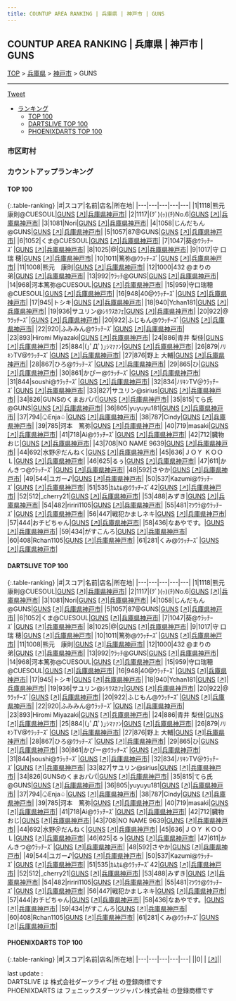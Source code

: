 ```yaml
---
title: COUNTUP AREA RANKING | 兵庫県 | 神戸市 | GUNS
---
```

## COUNTUP AREA RANKING | 兵庫県 | 神戸市 | GUNS

[TOP](/darts/rank/) > [兵庫県](/darts/rank/兵庫県/) > [神戸市](/darts/rank/兵庫県/神戸市/) > GUNS

___

<a href="https://twitter.com/share?ref_src=twsrc%5Etfw" data-text="COUNTUP AREA RANKING | 兵庫県神戸市GUNS" class="twitter-share-button" data-hashtags="DARTSLIVE,PHOENIXDARTS,darts,ダーツ" data-show-count="false">Tweet</a>

* [ランキング](#カウントアップランキング)
    * [TOP 100](#top-100)
    * [DARTSLIVE TOP 100](#dartslive-top-100)
    * [PHOENIXDARTS TOP 100](#phoenixdarts-top-100)

### 市区町村

<ul>

</ul>

### カウントアップランキング

#### TOP 100



{:.table-ranking}
|#|スコア|名前|店名|所在地|
|---|---|---|---|---|
|1|1118|<span class="rank-name-dl">熊元康則@CUESOUL</span>|<a href="/darts/rank/shops/ee6dcfa66a3d9552b21333aee1bd51e4.html">GUNS</a> <a href="https://search.dartslive.com/jp/shop/ee6dcfa66a3d9552b21333aee1bd51e4">[↗]</a>|<a href="/darts/rank/兵庫県/神戸市">兵庫県神戸市</a>|
|2|1117|<span class="rank-name-dl">(ｸﾞ)(ｯ)(ﾁ)No.6</span>|<a href="/darts/rank/shops/ee6dcfa66a3d9552b21333aee1bd51e4.html">GUNS</a> <a href="https://search.dartslive.com/jp/shop/ee6dcfa66a3d9552b21333aee1bd51e4">[↗]</a>|<a href="/darts/rank/兵庫県/神戸市">兵庫県神戸市</a>|
|3|1081|<span class="rank-name-dl">Nori</span>|<a href="/darts/rank/shops/ee6dcfa66a3d9552b21333aee1bd51e4.html">GUNS</a> <a href="https://search.dartslive.com/jp/shop/ee6dcfa66a3d9552b21333aee1bd51e4">[↗]</a>|<a href="/darts/rank/兵庫県/神戸市">兵庫県神戸市</a>|
|4|1058|<span class="rank-name-dl">じんだもん@GUNS</span>|<a href="/darts/rank/shops/ee6dcfa66a3d9552b21333aee1bd51e4.html">GUNS</a> <a href="https://search.dartslive.com/jp/shop/ee6dcfa66a3d9552b21333aee1bd51e4">[↗]</a>|<a href="/darts/rank/兵庫県/神戸市">兵庫県神戸市</a>|
|5|1057|<span class="rank-name-dl">87@GUNS</span>|<a href="/darts/rank/shops/ee6dcfa66a3d9552b21333aee1bd51e4.html">GUNS</a> <a href="https://search.dartslive.com/jp/shop/ee6dcfa66a3d9552b21333aee1bd51e4">[↗]</a>|<a href="/darts/rank/兵庫県/神戸市">兵庫県神戸市</a>|
|6|1052|<span class="rank-name-dl">くま@CUESOUL</span>|<a href="/darts/rank/shops/ee6dcfa66a3d9552b21333aee1bd51e4.html">GUNS</a> <a href="https://search.dartslive.com/jp/shop/ee6dcfa66a3d9552b21333aee1bd51e4">[↗]</a>|<a href="/darts/rank/兵庫県/神戸市">兵庫県神戸市</a>|
|7|1047|<span class="rank-name-dl">葵@ｳﾗｯﾁｰｽﾞ</span>|<a href="/darts/rank/shops/ee6dcfa66a3d9552b21333aee1bd51e4.html">GUNS</a> <a href="https://search.dartslive.com/jp/shop/ee6dcfa66a3d9552b21333aee1bd51e4">[↗]</a>|<a href="/darts/rank/兵庫県/神戸市">兵庫県神戸市</a>|
|8|1025|<span class="rank-name-dl">@</span>|<a href="/darts/rank/shops/ee6dcfa66a3d9552b21333aee1bd51e4.html">GUNS</a> <a href="https://search.dartslive.com/jp/shop/ee6dcfa66a3d9552b21333aee1bd51e4">[↗]</a>|<a href="/darts/rank/兵庫県/神戸市">兵庫県神戸市</a>|
|9|1017|<span class="rank-name-dl">守 口　瑞 穂</span>|<a href="/darts/rank/shops/ee6dcfa66a3d9552b21333aee1bd51e4.html">GUNS</a> <a href="https://search.dartslive.com/jp/shop/ee6dcfa66a3d9552b21333aee1bd51e4">[↗]</a>|<a href="/darts/rank/兵庫県/神戸市">兵庫県神戸市</a>|
|10|1011|<span class="rank-name-dl">篤弥@ｳﾗｯﾁｰｽﾞ</span>|<a href="/darts/rank/shops/ee6dcfa66a3d9552b21333aee1bd51e4.html">GUNS</a> <a href="https://search.dartslive.com/jp/shop/ee6dcfa66a3d9552b21333aee1bd51e4">[↗]</a>|<a href="/darts/rank/兵庫県/神戸市">兵庫県神戸市</a>|
|11|1008|<span class="rank-name-dl">熊元　康則</span>|<a href="/darts/rank/shops/ee6dcfa66a3d9552b21333aee1bd51e4.html">GUNS</a> <a href="https://search.dartslive.com/jp/shop/ee6dcfa66a3d9552b21333aee1bd51e4">[↗]</a>|<a href="/darts/rank/兵庫県/神戸市">兵庫県神戸市</a>|
|12|1000|<span class="rank-name-dl">432 @まりの弟</span>|<a href="/darts/rank/shops/ee6dcfa66a3d9552b21333aee1bd51e4.html">GUNS</a> <a href="https://search.dartslive.com/jp/shop/ee6dcfa66a3d9552b21333aee1bd51e4">[↗]</a>|<a href="/darts/rank/兵庫県/神戸市">兵庫県神戸市</a>|
|13|992|<span class="rank-name-dl">ｳﾗｯﾁ@GUNS</span>|<a href="/darts/rank/shops/ee6dcfa66a3d9552b21333aee1bd51e4.html">GUNS</a> <a href="https://search.dartslive.com/jp/shop/ee6dcfa66a3d9552b21333aee1bd51e4">[↗]</a>|<a href="/darts/rank/兵庫県/神戸市">兵庫県神戸市</a>|
|14|968|<span class="rank-name-dl">河本篤弥@CUESOUL</span>|<a href="/darts/rank/shops/ee6dcfa66a3d9552b21333aee1bd51e4.html">GUNS</a> <a href="https://search.dartslive.com/jp/shop/ee6dcfa66a3d9552b21333aee1bd51e4">[↗]</a>|<a href="/darts/rank/兵庫県/神戸市">兵庫県神戸市</a>|
|15|959|<span class="rank-name-dl">守口瑞穂@CUESOUL</span>|<a href="/darts/rank/shops/ee6dcfa66a3d9552b21333aee1bd51e4.html">GUNS</a> <a href="https://search.dartslive.com/jp/shop/ee6dcfa66a3d9552b21333aee1bd51e4">[↗]</a>|<a href="/darts/rank/兵庫県/神戸市">兵庫県神戸市</a>|
|16|948|<span class="rank-name-dl">40@ｳﾗｯﾁｰｽﾞ</span>|<a href="/darts/rank/shops/ee6dcfa66a3d9552b21333aee1bd51e4.html">GUNS</a> <a href="https://search.dartslive.com/jp/shop/ee6dcfa66a3d9552b21333aee1bd51e4">[↗]</a>|<a href="/darts/rank/兵庫県/神戸市">兵庫県神戸市</a>|
|17|945|<span class="rank-name-dl">トシキ</span>|<a href="/darts/rank/shops/ee6dcfa66a3d9552b21333aee1bd51e4.html">GUNS</a> <a href="https://search.dartslive.com/jp/shop/ee6dcfa66a3d9552b21333aee1bd51e4">[↗]</a>|<a href="/darts/rank/兵庫県/神戸市">兵庫県神戸市</a>|
|18|940|<span class="rank-name-dl">Ychan181</span>|<a href="/darts/rank/shops/ee6dcfa66a3d9552b21333aee1bd51e4.html">GUNS</a> <a href="https://search.dartslive.com/jp/shop/ee6dcfa66a3d9552b21333aee1bd51e4">[↗]</a>|<a href="/darts/rank/兵庫県/神戸市">兵庫県神戸市</a>|
|19|936|<span class="rank-name-dl">サユリン@ｼﾘｳｽｶﾌｪ</span>|<a href="/darts/rank/shops/ee6dcfa66a3d9552b21333aee1bd51e4.html">GUNS</a> <a href="https://search.dartslive.com/jp/shop/ee6dcfa66a3d9552b21333aee1bd51e4">[↗]</a>|<a href="/darts/rank/兵庫県/神戸市">兵庫県神戸市</a>|
|20|922|<span class="rank-name-dl">@ｳﾗｯﾁｰｽﾞ</span>|<a href="/darts/rank/shops/ee6dcfa66a3d9552b21333aee1bd51e4.html">GUNS</a> <a href="https://search.dartslive.com/jp/shop/ee6dcfa66a3d9552b21333aee1bd51e4">[↗]</a>|<a href="/darts/rank/兵庫県/神戸市">兵庫県神戸市</a>|
|20|922|<span class="rank-name-dl">ふじもん@ｳﾗｯﾁｰｽﾞ</span>|<a href="/darts/rank/shops/ee6dcfa66a3d9552b21333aee1bd51e4.html">GUNS</a> <a href="https://search.dartslive.com/jp/shop/ee6dcfa66a3d9552b21333aee1bd51e4">[↗]</a>|<a href="/darts/rank/兵庫県/神戸市">兵庫県神戸市</a>|
|22|920|<span class="rank-name-dl">ふみみん@ｳﾗｯﾁｰｽﾞ</span>|<a href="/darts/rank/shops/ee6dcfa66a3d9552b21333aee1bd51e4.html">GUNS</a> <a href="https://search.dartslive.com/jp/shop/ee6dcfa66a3d9552b21333aee1bd51e4">[↗]</a>|<a href="/darts/rank/兵庫県/神戸市">兵庫県神戸市</a>|
|23|893|<span class="rank-name-dl">Hiromi Miyazaki</span>|<a href="/darts/rank/shops/ee6dcfa66a3d9552b21333aee1bd51e4.html">GUNS</a> <a href="https://search.dartslive.com/jp/shop/ee6dcfa66a3d9552b21333aee1bd51e4">[↗]</a>|<a href="/darts/rank/兵庫県/神戸市">兵庫県神戸市</a>|
|24|886|<span class="rank-name-dl">青井 梨佳</span>|<a href="/darts/rank/shops/ee6dcfa66a3d9552b21333aee1bd51e4.html">GUNS</a> <a href="https://search.dartslive.com/jp/shop/ee6dcfa66a3d9552b21333aee1bd51e4">[↗]</a>|<a href="/darts/rank/兵庫県/神戸市">兵庫県神戸市</a>|
|25|884|<span class="rank-name-dl">(｣ﾟДﾟ)｣ｼﾏｧｧﾝ</span>|<a href="/darts/rank/shops/ee6dcfa66a3d9552b21333aee1bd51e4.html">GUNS</a> <a href="https://search.dartslive.com/jp/shop/ee6dcfa66a3d9552b21333aee1bd51e4">[↗]</a>|<a href="/darts/rank/兵庫県/神戸市">兵庫県神戸市</a>|
|26|879|<span class="rank-name-dl">ﾉﾘｷﾝTV@ｳﾗｯﾁｰｽﾞ</span>|<a href="/darts/rank/shops/ee6dcfa66a3d9552b21333aee1bd51e4.html">GUNS</a> <a href="https://search.dartslive.com/jp/shop/ee6dcfa66a3d9552b21333aee1bd51e4">[↗]</a>|<a href="/darts/rank/兵庫県/神戸市">兵庫県神戸市</a>|
|27|876|<span class="rank-name-dl">野上 大輔</span>|<a href="/darts/rank/shops/ee6dcfa66a3d9552b21333aee1bd51e4.html">GUNS</a> <a href="https://search.dartslive.com/jp/shop/ee6dcfa66a3d9552b21333aee1bd51e4">[↗]</a>|<a href="/darts/rank/兵庫県/神戸市">兵庫県神戸市</a>|
|28|867|<span class="rank-name-dl">ひろ@ｳﾗｯﾁｰｽﾞ</span>|<a href="/darts/rank/shops/ee6dcfa66a3d9552b21333aee1bd51e4.html">GUNS</a> <a href="https://search.dartslive.com/jp/shop/ee6dcfa66a3d9552b21333aee1bd51e4">[↗]</a>|<a href="/darts/rank/兵庫県/神戸市">兵庫県神戸市</a>|
|29|865|<span class="rank-name-dl">ひ</span>|<a href="/darts/rank/shops/ee6dcfa66a3d9552b21333aee1bd51e4.html">GUNS</a> <a href="https://search.dartslive.com/jp/shop/ee6dcfa66a3d9552b21333aee1bd51e4">[↗]</a>|<a href="/darts/rank/兵庫県/神戸市">兵庫県神戸市</a>|
|30|861|<span class="rank-name-dl">かぴー@ｳﾗｯﾁｰｽﾞ</span>|<a href="/darts/rank/shops/ee6dcfa66a3d9552b21333aee1bd51e4.html">GUNS</a> <a href="https://search.dartslive.com/jp/shop/ee6dcfa66a3d9552b21333aee1bd51e4">[↗]</a>|<a href="/darts/rank/兵庫県/神戸市">兵庫県神戸市</a>|
|31|844|<span class="rank-name-dl">soushi@ｳﾗｯﾁｰｽﾞ</span>|<a href="/darts/rank/shops/ee6dcfa66a3d9552b21333aee1bd51e4.html">GUNS</a> <a href="https://search.dartslive.com/jp/shop/ee6dcfa66a3d9552b21333aee1bd51e4">[↗]</a>|<a href="/darts/rank/兵庫県/神戸市">兵庫県神戸市</a>|
|32|834|<span class="rank-name-dl">ﾉﾘｷﾝTV＠ｳﾗｯﾁｰｽﾞ</span>|<a href="/darts/rank/shops/ee6dcfa66a3d9552b21333aee1bd51e4.html">GUNS</a> <a href="https://search.dartslive.com/jp/shop/ee6dcfa66a3d9552b21333aee1bd51e4">[↗]</a>|<a href="/darts/rank/兵庫県/神戸市">兵庫県神戸市</a>|
|33|827|<span class="rank-name-dl">サユリン@sirius</span>|<a href="/darts/rank/shops/ee6dcfa66a3d9552b21333aee1bd51e4.html">GUNS</a> <a href="https://search.dartslive.com/jp/shop/ee6dcfa66a3d9552b21333aee1bd51e4">[↗]</a>|<a href="/darts/rank/兵庫県/神戸市">兵庫県神戸市</a>|
|34|826|<span class="rank-name-dl">GUNSのくまおパパ</span>|<a href="/darts/rank/shops/ee6dcfa66a3d9552b21333aee1bd51e4.html">GUNS</a> <a href="https://search.dartslive.com/jp/shop/ee6dcfa66a3d9552b21333aee1bd51e4">[↗]</a>|<a href="/darts/rank/兵庫県/神戸市">兵庫県神戸市</a>|
|35|815|<span class="rank-name-dl">てら氏@GUNS</span>|<a href="/darts/rank/shops/ee6dcfa66a3d9552b21333aee1bd51e4.html">GUNS</a> <a href="https://search.dartslive.com/jp/shop/ee6dcfa66a3d9552b21333aee1bd51e4">[↗]</a>|<a href="/darts/rank/兵庫県/神戸市">兵庫県神戸市</a>|
|36|805|<span class="rank-name-dl">yuyuyu181</span>|<a href="/darts/rank/shops/ee6dcfa66a3d9552b21333aee1bd51e4.html">GUNS</a> <a href="https://search.dartslive.com/jp/shop/ee6dcfa66a3d9552b21333aee1bd51e4">[↗]</a>|<a href="/darts/rank/兵庫県/神戸市">兵庫県神戸市</a>|
|37|794|<span class="rank-name-dl">♤Enja♤</span>|<a href="/darts/rank/shops/ee6dcfa66a3d9552b21333aee1bd51e4.html">GUNS</a> <a href="https://search.dartslive.com/jp/shop/ee6dcfa66a3d9552b21333aee1bd51e4">[↗]</a>|<a href="/darts/rank/兵庫県/神戸市">兵庫県神戸市</a>|
|38|787|<span class="rank-name-dl">Cindy</span>|<a href="/darts/rank/shops/ee6dcfa66a3d9552b21333aee1bd51e4.html">GUNS</a> <a href="https://search.dartslive.com/jp/shop/ee6dcfa66a3d9552b21333aee1bd51e4">[↗]</a>|<a href="/darts/rank/兵庫県/神戸市">兵庫県神戸市</a>|
|39|785|<span class="rank-name-dl">河本　篤弥</span>|<a href="/darts/rank/shops/ee6dcfa66a3d9552b21333aee1bd51e4.html">GUNS</a> <a href="https://search.dartslive.com/jp/shop/ee6dcfa66a3d9552b21333aee1bd51e4">[↗]</a>|<a href="/darts/rank/兵庫県/神戸市">兵庫県神戸市</a>|
|40|719|<span class="rank-name-dl">masaki</span>|<a href="/darts/rank/shops/ee6dcfa66a3d9552b21333aee1bd51e4.html">GUNS</a> <a href="https://search.dartslive.com/jp/shop/ee6dcfa66a3d9552b21333aee1bd51e4">[↗]</a>|<a href="/darts/rank/兵庫県/神戸市">兵庫県神戸市</a>|
|41|718|<span class="rank-name-dl">Ai@ｳﾗｯﾁｰｽﾞ</span>|<a href="/darts/rank/shops/ee6dcfa66a3d9552b21333aee1bd51e4.html">GUNS</a> <a href="https://search.dartslive.com/jp/shop/ee6dcfa66a3d9552b21333aee1bd51e4">[↗]</a>|<a href="/darts/rank/兵庫県/神戸市">兵庫県神戸市</a>|
|42|712|<span class="rank-name-dl">臓物おじ</span>|<a href="/darts/rank/shops/ee6dcfa66a3d9552b21333aee1bd51e4.html">GUNS</a> <a href="https://search.dartslive.com/jp/shop/ee6dcfa66a3d9552b21333aee1bd51e4">[↗]</a>|<a href="/darts/rank/兵庫県/神戸市">兵庫県神戸市</a>|
|43|708|<span class="rank-name-dl">NO NAME 9639</span>|<a href="/darts/rank/shops/ee6dcfa66a3d9552b21333aee1bd51e4.html">GUNS</a> <a href="https://search.dartslive.com/jp/shop/ee6dcfa66a3d9552b21333aee1bd51e4">[↗]</a>|<a href="/darts/rank/兵庫県/神戸市">兵庫県神戸市</a>|
|44|692|<span class="rank-name-dl">水野＠だんねく</span>|<a href="/darts/rank/shops/ee6dcfa66a3d9552b21333aee1bd51e4.html">GUNS</a> <a href="https://search.dartslive.com/jp/shop/ee6dcfa66a3d9552b21333aee1bd51e4">[↗]</a>|<a href="/darts/rank/兵庫県/神戸市">兵庫県神戸市</a>|
|45|636|<span class="rank-name-dl">ＪＯＹ ＫＯＯＬ</span>|<a href="/darts/rank/shops/ee6dcfa66a3d9552b21333aee1bd51e4.html">GUNS</a> <a href="https://search.dartslive.com/jp/shop/ee6dcfa66a3d9552b21333aee1bd51e4">[↗]</a>|<a href="/darts/rank/兵庫県/神戸市">兵庫県神戸市</a>|
|46|625|<span class="rank-name-dl">るぅ</span>|<a href="/darts/rank/shops/ee6dcfa66a3d9552b21333aee1bd51e4.html">GUNS</a> <a href="https://search.dartslive.com/jp/shop/ee6dcfa66a3d9552b21333aee1bd51e4">[↗]</a>|<a href="/darts/rank/兵庫県/神戸市">兵庫県神戸市</a>|
|47|611|<span class="rank-name-dl">かんきつ@ｳﾗｯﾁｰｽﾞ</span>|<a href="/darts/rank/shops/ee6dcfa66a3d9552b21333aee1bd51e4.html">GUNS</a> <a href="https://search.dartslive.com/jp/shop/ee6dcfa66a3d9552b21333aee1bd51e4">[↗]</a>|<a href="/darts/rank/兵庫県/神戸市">兵庫県神戸市</a>|
|48|592|<span class="rank-name-dl">さやか</span>|<a href="/darts/rank/shops/ee6dcfa66a3d9552b21333aee1bd51e4.html">GUNS</a> <a href="https://search.dartslive.com/jp/shop/ee6dcfa66a3d9552b21333aee1bd51e4">[↗]</a>|<a href="/darts/rank/兵庫県/神戸市">兵庫県神戸市</a>|
|49|544|<span class="rank-name-dl">ユガー♪</span>|<a href="/darts/rank/shops/ee6dcfa66a3d9552b21333aee1bd51e4.html">GUNS</a> <a href="https://search.dartslive.com/jp/shop/ee6dcfa66a3d9552b21333aee1bd51e4">[↗]</a>|<a href="/darts/rank/兵庫県/神戸市">兵庫県神戸市</a>|
|50|537|<span class="rank-name-dl">Kazumi@ｳﾗｯﾁｰｽﾞ</span>|<a href="/darts/rank/shops/ee6dcfa66a3d9552b21333aee1bd51e4.html">GUNS</a> <a href="https://search.dartslive.com/jp/shop/ee6dcfa66a3d9552b21333aee1bd51e4">[↗]</a>|<a href="/darts/rank/兵庫県/神戸市">兵庫県神戸市</a>|
|51|535|<span class="rank-name-dl">ｶﾑｶﾑ@ｳﾗｯﾁｰｽﾞ42</span>|<a href="/darts/rank/shops/ee6dcfa66a3d9552b21333aee1bd51e4.html">GUNS</a> <a href="https://search.dartslive.com/jp/shop/ee6dcfa66a3d9552b21333aee1bd51e4">[↗]</a>|<a href="/darts/rank/兵庫県/神戸市">兵庫県神戸市</a>|
|52|512|<span class="rank-name-dl">_cherry21</span>|<a href="/darts/rank/shops/ee6dcfa66a3d9552b21333aee1bd51e4.html">GUNS</a> <a href="https://search.dartslive.com/jp/shop/ee6dcfa66a3d9552b21333aee1bd51e4">[↗]</a>|<a href="/darts/rank/兵庫県/神戸市">兵庫県神戸市</a>|
|53|488|<span class="rank-name-dl">みずき</span>|<a href="/darts/rank/shops/ee6dcfa66a3d9552b21333aee1bd51e4.html">GUNS</a> <a href="https://search.dartslive.com/jp/shop/ee6dcfa66a3d9552b21333aee1bd51e4">[↗]</a>|<a href="/darts/rank/兵庫県/神戸市">兵庫県神戸市</a>|
|54|482|<span class="rank-name-dl">ririri1105</span>|<a href="/darts/rank/shops/ee6dcfa66a3d9552b21333aee1bd51e4.html">GUNS</a> <a href="https://search.dartslive.com/jp/shop/ee6dcfa66a3d9552b21333aee1bd51e4">[↗]</a>|<a href="/darts/rank/兵庫県/神戸市">兵庫県神戸市</a>|
|55|481|<span class="rank-name-dl">ﾏﾂｳﾗ@ｳﾗｯﾁｰｽﾞ</span>|<a href="/darts/rank/shops/ee6dcfa66a3d9552b21333aee1bd51e4.html">GUNS</a> <a href="https://search.dartslive.com/jp/shop/ee6dcfa66a3d9552b21333aee1bd51e4">[↗]</a>|<a href="/darts/rank/兵庫県/神戸市">兵庫県神戸市</a>|
|56|447|<span class="rank-name-dl">戦犯かましネキ</span>|<a href="/darts/rank/shops/ee6dcfa66a3d9552b21333aee1bd51e4.html">GUNS</a> <a href="https://search.dartslive.com/jp/shop/ee6dcfa66a3d9552b21333aee1bd51e4">[↗]</a>|<a href="/darts/rank/兵庫県/神戸市">兵庫県神戸市</a>|
|57|444|<span class="rank-name-dl">おチビちゃん</span>|<a href="/darts/rank/shops/ee6dcfa66a3d9552b21333aee1bd51e4.html">GUNS</a> <a href="https://search.dartslive.com/jp/shop/ee6dcfa66a3d9552b21333aee1bd51e4">[↗]</a>|<a href="/darts/rank/兵庫県/神戸市">兵庫県神戸市</a>|
|58|436|<span class="rank-name-dl">なあやです。</span>|<a href="/darts/rank/shops/ee6dcfa66a3d9552b21333aee1bd51e4.html">GUNS</a> <a href="https://search.dartslive.com/jp/shop/ee6dcfa66a3d9552b21333aee1bd51e4">[↗]</a>|<a href="/darts/rank/兵庫県/神戸市">兵庫県神戸市</a>|
|59|434|<span class="rank-name-dl">がすこんろ</span>|<a href="/darts/rank/shops/ee6dcfa66a3d9552b21333aee1bd51e4.html">GUNS</a> <a href="https://search.dartslive.com/jp/shop/ee6dcfa66a3d9552b21333aee1bd51e4">[↗]</a>|<a href="/darts/rank/兵庫県/神戸市">兵庫県神戸市</a>|
|60|408|<span class="rank-name-dl">Rchan1105</span>|<a href="/darts/rank/shops/ee6dcfa66a3d9552b21333aee1bd51e4.html">GUNS</a> <a href="https://search.dartslive.com/jp/shop/ee6dcfa66a3d9552b21333aee1bd51e4">[↗]</a>|<a href="/darts/rank/兵庫県/神戸市">兵庫県神戸市</a>|
|61|281|<span class="rank-name-dl">くみ@ｳﾗｯﾁｰｽﾞ</span>|<a href="/darts/rank/shops/ee6dcfa66a3d9552b21333aee1bd51e4.html">GUNS</a> <a href="https://search.dartslive.com/jp/shop/ee6dcfa66a3d9552b21333aee1bd51e4">[↗]</a>|<a href="/darts/rank/兵庫県/神戸市">兵庫県神戸市</a>|


#### DARTSLIVE TOP 100



{:.table-ranking}
|#|スコア|名前|店名|所在地|
|---|---|---|---|---|
|1|1118|<span class="rank-name-dl">熊元康則@CUESOUL</span>|<a href="/darts/rank/shops/ee6dcfa66a3d9552b21333aee1bd51e4.html">GUNS</a> <a href="https://search.dartslive.com/jp/shop/ee6dcfa66a3d9552b21333aee1bd51e4">[↗]</a>|<a href="/darts/rank/兵庫県/神戸市">兵庫県神戸市</a>|
|2|1117|<span class="rank-name-dl">(ｸﾞ)(ｯ)(ﾁ)No.6</span>|<a href="/darts/rank/shops/ee6dcfa66a3d9552b21333aee1bd51e4.html">GUNS</a> <a href="https://search.dartslive.com/jp/shop/ee6dcfa66a3d9552b21333aee1bd51e4">[↗]</a>|<a href="/darts/rank/兵庫県/神戸市">兵庫県神戸市</a>|
|3|1081|<span class="rank-name-dl">Nori</span>|<a href="/darts/rank/shops/ee6dcfa66a3d9552b21333aee1bd51e4.html">GUNS</a> <a href="https://search.dartslive.com/jp/shop/ee6dcfa66a3d9552b21333aee1bd51e4">[↗]</a>|<a href="/darts/rank/兵庫県/神戸市">兵庫県神戸市</a>|
|4|1058|<span class="rank-name-dl">じんだもん@GUNS</span>|<a href="/darts/rank/shops/ee6dcfa66a3d9552b21333aee1bd51e4.html">GUNS</a> <a href="https://search.dartslive.com/jp/shop/ee6dcfa66a3d9552b21333aee1bd51e4">[↗]</a>|<a href="/darts/rank/兵庫県/神戸市">兵庫県神戸市</a>|
|5|1057|<span class="rank-name-dl">87@GUNS</span>|<a href="/darts/rank/shops/ee6dcfa66a3d9552b21333aee1bd51e4.html">GUNS</a> <a href="https://search.dartslive.com/jp/shop/ee6dcfa66a3d9552b21333aee1bd51e4">[↗]</a>|<a href="/darts/rank/兵庫県/神戸市">兵庫県神戸市</a>|
|6|1052|<span class="rank-name-dl">くま@CUESOUL</span>|<a href="/darts/rank/shops/ee6dcfa66a3d9552b21333aee1bd51e4.html">GUNS</a> <a href="https://search.dartslive.com/jp/shop/ee6dcfa66a3d9552b21333aee1bd51e4">[↗]</a>|<a href="/darts/rank/兵庫県/神戸市">兵庫県神戸市</a>|
|7|1047|<span class="rank-name-dl">葵@ｳﾗｯﾁｰｽﾞ</span>|<a href="/darts/rank/shops/ee6dcfa66a3d9552b21333aee1bd51e4.html">GUNS</a> <a href="https://search.dartslive.com/jp/shop/ee6dcfa66a3d9552b21333aee1bd51e4">[↗]</a>|<a href="/darts/rank/兵庫県/神戸市">兵庫県神戸市</a>|
|8|1025|<span class="rank-name-dl">@</span>|<a href="/darts/rank/shops/ee6dcfa66a3d9552b21333aee1bd51e4.html">GUNS</a> <a href="https://search.dartslive.com/jp/shop/ee6dcfa66a3d9552b21333aee1bd51e4">[↗]</a>|<a href="/darts/rank/兵庫県/神戸市">兵庫県神戸市</a>|
|9|1017|<span class="rank-name-dl">守 口　瑞 穂</span>|<a href="/darts/rank/shops/ee6dcfa66a3d9552b21333aee1bd51e4.html">GUNS</a> <a href="https://search.dartslive.com/jp/shop/ee6dcfa66a3d9552b21333aee1bd51e4">[↗]</a>|<a href="/darts/rank/兵庫県/神戸市">兵庫県神戸市</a>|
|10|1011|<span class="rank-name-dl">篤弥@ｳﾗｯﾁｰｽﾞ</span>|<a href="/darts/rank/shops/ee6dcfa66a3d9552b21333aee1bd51e4.html">GUNS</a> <a href="https://search.dartslive.com/jp/shop/ee6dcfa66a3d9552b21333aee1bd51e4">[↗]</a>|<a href="/darts/rank/兵庫県/神戸市">兵庫県神戸市</a>|
|11|1008|<span class="rank-name-dl">熊元　康則</span>|<a href="/darts/rank/shops/ee6dcfa66a3d9552b21333aee1bd51e4.html">GUNS</a> <a href="https://search.dartslive.com/jp/shop/ee6dcfa66a3d9552b21333aee1bd51e4">[↗]</a>|<a href="/darts/rank/兵庫県/神戸市">兵庫県神戸市</a>|
|12|1000|<span class="rank-name-dl">432 @まりの弟</span>|<a href="/darts/rank/shops/ee6dcfa66a3d9552b21333aee1bd51e4.html">GUNS</a> <a href="https://search.dartslive.com/jp/shop/ee6dcfa66a3d9552b21333aee1bd51e4">[↗]</a>|<a href="/darts/rank/兵庫県/神戸市">兵庫県神戸市</a>|
|13|992|<span class="rank-name-dl">ｳﾗｯﾁ@GUNS</span>|<a href="/darts/rank/shops/ee6dcfa66a3d9552b21333aee1bd51e4.html">GUNS</a> <a href="https://search.dartslive.com/jp/shop/ee6dcfa66a3d9552b21333aee1bd51e4">[↗]</a>|<a href="/darts/rank/兵庫県/神戸市">兵庫県神戸市</a>|
|14|968|<span class="rank-name-dl">河本篤弥@CUESOUL</span>|<a href="/darts/rank/shops/ee6dcfa66a3d9552b21333aee1bd51e4.html">GUNS</a> <a href="https://search.dartslive.com/jp/shop/ee6dcfa66a3d9552b21333aee1bd51e4">[↗]</a>|<a href="/darts/rank/兵庫県/神戸市">兵庫県神戸市</a>|
|15|959|<span class="rank-name-dl">守口瑞穂@CUESOUL</span>|<a href="/darts/rank/shops/ee6dcfa66a3d9552b21333aee1bd51e4.html">GUNS</a> <a href="https://search.dartslive.com/jp/shop/ee6dcfa66a3d9552b21333aee1bd51e4">[↗]</a>|<a href="/darts/rank/兵庫県/神戸市">兵庫県神戸市</a>|
|16|948|<span class="rank-name-dl">40@ｳﾗｯﾁｰｽﾞ</span>|<a href="/darts/rank/shops/ee6dcfa66a3d9552b21333aee1bd51e4.html">GUNS</a> <a href="https://search.dartslive.com/jp/shop/ee6dcfa66a3d9552b21333aee1bd51e4">[↗]</a>|<a href="/darts/rank/兵庫県/神戸市">兵庫県神戸市</a>|
|17|945|<span class="rank-name-dl">トシキ</span>|<a href="/darts/rank/shops/ee6dcfa66a3d9552b21333aee1bd51e4.html">GUNS</a> <a href="https://search.dartslive.com/jp/shop/ee6dcfa66a3d9552b21333aee1bd51e4">[↗]</a>|<a href="/darts/rank/兵庫県/神戸市">兵庫県神戸市</a>|
|18|940|<span class="rank-name-dl">Ychan181</span>|<a href="/darts/rank/shops/ee6dcfa66a3d9552b21333aee1bd51e4.html">GUNS</a> <a href="https://search.dartslive.com/jp/shop/ee6dcfa66a3d9552b21333aee1bd51e4">[↗]</a>|<a href="/darts/rank/兵庫県/神戸市">兵庫県神戸市</a>|
|19|936|<span class="rank-name-dl">サユリン@ｼﾘｳｽｶﾌｪ</span>|<a href="/darts/rank/shops/ee6dcfa66a3d9552b21333aee1bd51e4.html">GUNS</a> <a href="https://search.dartslive.com/jp/shop/ee6dcfa66a3d9552b21333aee1bd51e4">[↗]</a>|<a href="/darts/rank/兵庫県/神戸市">兵庫県神戸市</a>|
|20|922|<span class="rank-name-dl">@ｳﾗｯﾁｰｽﾞ</span>|<a href="/darts/rank/shops/ee6dcfa66a3d9552b21333aee1bd51e4.html">GUNS</a> <a href="https://search.dartslive.com/jp/shop/ee6dcfa66a3d9552b21333aee1bd51e4">[↗]</a>|<a href="/darts/rank/兵庫県/神戸市">兵庫県神戸市</a>|
|20|922|<span class="rank-name-dl">ふじもん@ｳﾗｯﾁｰｽﾞ</span>|<a href="/darts/rank/shops/ee6dcfa66a3d9552b21333aee1bd51e4.html">GUNS</a> <a href="https://search.dartslive.com/jp/shop/ee6dcfa66a3d9552b21333aee1bd51e4">[↗]</a>|<a href="/darts/rank/兵庫県/神戸市">兵庫県神戸市</a>|
|22|920|<span class="rank-name-dl">ふみみん@ｳﾗｯﾁｰｽﾞ</span>|<a href="/darts/rank/shops/ee6dcfa66a3d9552b21333aee1bd51e4.html">GUNS</a> <a href="https://search.dartslive.com/jp/shop/ee6dcfa66a3d9552b21333aee1bd51e4">[↗]</a>|<a href="/darts/rank/兵庫県/神戸市">兵庫県神戸市</a>|
|23|893|<span class="rank-name-dl">Hiromi Miyazaki</span>|<a href="/darts/rank/shops/ee6dcfa66a3d9552b21333aee1bd51e4.html">GUNS</a> <a href="https://search.dartslive.com/jp/shop/ee6dcfa66a3d9552b21333aee1bd51e4">[↗]</a>|<a href="/darts/rank/兵庫県/神戸市">兵庫県神戸市</a>|
|24|886|<span class="rank-name-dl">青井 梨佳</span>|<a href="/darts/rank/shops/ee6dcfa66a3d9552b21333aee1bd51e4.html">GUNS</a> <a href="https://search.dartslive.com/jp/shop/ee6dcfa66a3d9552b21333aee1bd51e4">[↗]</a>|<a href="/darts/rank/兵庫県/神戸市">兵庫県神戸市</a>|
|25|884|<span class="rank-name-dl">(｣ﾟДﾟ)｣ｼﾏｧｧﾝ</span>|<a href="/darts/rank/shops/ee6dcfa66a3d9552b21333aee1bd51e4.html">GUNS</a> <a href="https://search.dartslive.com/jp/shop/ee6dcfa66a3d9552b21333aee1bd51e4">[↗]</a>|<a href="/darts/rank/兵庫県/神戸市">兵庫県神戸市</a>|
|26|879|<span class="rank-name-dl">ﾉﾘｷﾝTV@ｳﾗｯﾁｰｽﾞ</span>|<a href="/darts/rank/shops/ee6dcfa66a3d9552b21333aee1bd51e4.html">GUNS</a> <a href="https://search.dartslive.com/jp/shop/ee6dcfa66a3d9552b21333aee1bd51e4">[↗]</a>|<a href="/darts/rank/兵庫県/神戸市">兵庫県神戸市</a>|
|27|876|<span class="rank-name-dl">野上 大輔</span>|<a href="/darts/rank/shops/ee6dcfa66a3d9552b21333aee1bd51e4.html">GUNS</a> <a href="https://search.dartslive.com/jp/shop/ee6dcfa66a3d9552b21333aee1bd51e4">[↗]</a>|<a href="/darts/rank/兵庫県/神戸市">兵庫県神戸市</a>|
|28|867|<span class="rank-name-dl">ひろ@ｳﾗｯﾁｰｽﾞ</span>|<a href="/darts/rank/shops/ee6dcfa66a3d9552b21333aee1bd51e4.html">GUNS</a> <a href="https://search.dartslive.com/jp/shop/ee6dcfa66a3d9552b21333aee1bd51e4">[↗]</a>|<a href="/darts/rank/兵庫県/神戸市">兵庫県神戸市</a>|
|29|865|<span class="rank-name-dl">ひ</span>|<a href="/darts/rank/shops/ee6dcfa66a3d9552b21333aee1bd51e4.html">GUNS</a> <a href="https://search.dartslive.com/jp/shop/ee6dcfa66a3d9552b21333aee1bd51e4">[↗]</a>|<a href="/darts/rank/兵庫県/神戸市">兵庫県神戸市</a>|
|30|861|<span class="rank-name-dl">かぴー@ｳﾗｯﾁｰｽﾞ</span>|<a href="/darts/rank/shops/ee6dcfa66a3d9552b21333aee1bd51e4.html">GUNS</a> <a href="https://search.dartslive.com/jp/shop/ee6dcfa66a3d9552b21333aee1bd51e4">[↗]</a>|<a href="/darts/rank/兵庫県/神戸市">兵庫県神戸市</a>|
|31|844|<span class="rank-name-dl">soushi@ｳﾗｯﾁｰｽﾞ</span>|<a href="/darts/rank/shops/ee6dcfa66a3d9552b21333aee1bd51e4.html">GUNS</a> <a href="https://search.dartslive.com/jp/shop/ee6dcfa66a3d9552b21333aee1bd51e4">[↗]</a>|<a href="/darts/rank/兵庫県/神戸市">兵庫県神戸市</a>|
|32|834|<span class="rank-name-dl">ﾉﾘｷﾝTV＠ｳﾗｯﾁｰｽﾞ</span>|<a href="/darts/rank/shops/ee6dcfa66a3d9552b21333aee1bd51e4.html">GUNS</a> <a href="https://search.dartslive.com/jp/shop/ee6dcfa66a3d9552b21333aee1bd51e4">[↗]</a>|<a href="/darts/rank/兵庫県/神戸市">兵庫県神戸市</a>|
|33|827|<span class="rank-name-dl">サユリン@sirius</span>|<a href="/darts/rank/shops/ee6dcfa66a3d9552b21333aee1bd51e4.html">GUNS</a> <a href="https://search.dartslive.com/jp/shop/ee6dcfa66a3d9552b21333aee1bd51e4">[↗]</a>|<a href="/darts/rank/兵庫県/神戸市">兵庫県神戸市</a>|
|34|826|<span class="rank-name-dl">GUNSのくまおパパ</span>|<a href="/darts/rank/shops/ee6dcfa66a3d9552b21333aee1bd51e4.html">GUNS</a> <a href="https://search.dartslive.com/jp/shop/ee6dcfa66a3d9552b21333aee1bd51e4">[↗]</a>|<a href="/darts/rank/兵庫県/神戸市">兵庫県神戸市</a>|
|35|815|<span class="rank-name-dl">てら氏@GUNS</span>|<a href="/darts/rank/shops/ee6dcfa66a3d9552b21333aee1bd51e4.html">GUNS</a> <a href="https://search.dartslive.com/jp/shop/ee6dcfa66a3d9552b21333aee1bd51e4">[↗]</a>|<a href="/darts/rank/兵庫県/神戸市">兵庫県神戸市</a>|
|36|805|<span class="rank-name-dl">yuyuyu181</span>|<a href="/darts/rank/shops/ee6dcfa66a3d9552b21333aee1bd51e4.html">GUNS</a> <a href="https://search.dartslive.com/jp/shop/ee6dcfa66a3d9552b21333aee1bd51e4">[↗]</a>|<a href="/darts/rank/兵庫県/神戸市">兵庫県神戸市</a>|
|37|794|<span class="rank-name-dl">♤Enja♤</span>|<a href="/darts/rank/shops/ee6dcfa66a3d9552b21333aee1bd51e4.html">GUNS</a> <a href="https://search.dartslive.com/jp/shop/ee6dcfa66a3d9552b21333aee1bd51e4">[↗]</a>|<a href="/darts/rank/兵庫県/神戸市">兵庫県神戸市</a>|
|38|787|<span class="rank-name-dl">Cindy</span>|<a href="/darts/rank/shops/ee6dcfa66a3d9552b21333aee1bd51e4.html">GUNS</a> <a href="https://search.dartslive.com/jp/shop/ee6dcfa66a3d9552b21333aee1bd51e4">[↗]</a>|<a href="/darts/rank/兵庫県/神戸市">兵庫県神戸市</a>|
|39|785|<span class="rank-name-dl">河本　篤弥</span>|<a href="/darts/rank/shops/ee6dcfa66a3d9552b21333aee1bd51e4.html">GUNS</a> <a href="https://search.dartslive.com/jp/shop/ee6dcfa66a3d9552b21333aee1bd51e4">[↗]</a>|<a href="/darts/rank/兵庫県/神戸市">兵庫県神戸市</a>|
|40|719|<span class="rank-name-dl">masaki</span>|<a href="/darts/rank/shops/ee6dcfa66a3d9552b21333aee1bd51e4.html">GUNS</a> <a href="https://search.dartslive.com/jp/shop/ee6dcfa66a3d9552b21333aee1bd51e4">[↗]</a>|<a href="/darts/rank/兵庫県/神戸市">兵庫県神戸市</a>|
|41|718|<span class="rank-name-dl">Ai@ｳﾗｯﾁｰｽﾞ</span>|<a href="/darts/rank/shops/ee6dcfa66a3d9552b21333aee1bd51e4.html">GUNS</a> <a href="https://search.dartslive.com/jp/shop/ee6dcfa66a3d9552b21333aee1bd51e4">[↗]</a>|<a href="/darts/rank/兵庫県/神戸市">兵庫県神戸市</a>|
|42|712|<span class="rank-name-dl">臓物おじ</span>|<a href="/darts/rank/shops/ee6dcfa66a3d9552b21333aee1bd51e4.html">GUNS</a> <a href="https://search.dartslive.com/jp/shop/ee6dcfa66a3d9552b21333aee1bd51e4">[↗]</a>|<a href="/darts/rank/兵庫県/神戸市">兵庫県神戸市</a>|
|43|708|<span class="rank-name-dl">NO NAME 9639</span>|<a href="/darts/rank/shops/ee6dcfa66a3d9552b21333aee1bd51e4.html">GUNS</a> <a href="https://search.dartslive.com/jp/shop/ee6dcfa66a3d9552b21333aee1bd51e4">[↗]</a>|<a href="/darts/rank/兵庫県/神戸市">兵庫県神戸市</a>|
|44|692|<span class="rank-name-dl">水野＠だんねく</span>|<a href="/darts/rank/shops/ee6dcfa66a3d9552b21333aee1bd51e4.html">GUNS</a> <a href="https://search.dartslive.com/jp/shop/ee6dcfa66a3d9552b21333aee1bd51e4">[↗]</a>|<a href="/darts/rank/兵庫県/神戸市">兵庫県神戸市</a>|
|45|636|<span class="rank-name-dl">ＪＯＹ ＫＯＯＬ</span>|<a href="/darts/rank/shops/ee6dcfa66a3d9552b21333aee1bd51e4.html">GUNS</a> <a href="https://search.dartslive.com/jp/shop/ee6dcfa66a3d9552b21333aee1bd51e4">[↗]</a>|<a href="/darts/rank/兵庫県/神戸市">兵庫県神戸市</a>|
|46|625|<span class="rank-name-dl">るぅ</span>|<a href="/darts/rank/shops/ee6dcfa66a3d9552b21333aee1bd51e4.html">GUNS</a> <a href="https://search.dartslive.com/jp/shop/ee6dcfa66a3d9552b21333aee1bd51e4">[↗]</a>|<a href="/darts/rank/兵庫県/神戸市">兵庫県神戸市</a>|
|47|611|<span class="rank-name-dl">かんきつ@ｳﾗｯﾁｰｽﾞ</span>|<a href="/darts/rank/shops/ee6dcfa66a3d9552b21333aee1bd51e4.html">GUNS</a> <a href="https://search.dartslive.com/jp/shop/ee6dcfa66a3d9552b21333aee1bd51e4">[↗]</a>|<a href="/darts/rank/兵庫県/神戸市">兵庫県神戸市</a>|
|48|592|<span class="rank-name-dl">さやか</span>|<a href="/darts/rank/shops/ee6dcfa66a3d9552b21333aee1bd51e4.html">GUNS</a> <a href="https://search.dartslive.com/jp/shop/ee6dcfa66a3d9552b21333aee1bd51e4">[↗]</a>|<a href="/darts/rank/兵庫県/神戸市">兵庫県神戸市</a>|
|49|544|<span class="rank-name-dl">ユガー♪</span>|<a href="/darts/rank/shops/ee6dcfa66a3d9552b21333aee1bd51e4.html">GUNS</a> <a href="https://search.dartslive.com/jp/shop/ee6dcfa66a3d9552b21333aee1bd51e4">[↗]</a>|<a href="/darts/rank/兵庫県/神戸市">兵庫県神戸市</a>|
|50|537|<span class="rank-name-dl">Kazumi@ｳﾗｯﾁｰｽﾞ</span>|<a href="/darts/rank/shops/ee6dcfa66a3d9552b21333aee1bd51e4.html">GUNS</a> <a href="https://search.dartslive.com/jp/shop/ee6dcfa66a3d9552b21333aee1bd51e4">[↗]</a>|<a href="/darts/rank/兵庫県/神戸市">兵庫県神戸市</a>|
|51|535|<span class="rank-name-dl">ｶﾑｶﾑ@ｳﾗｯﾁｰｽﾞ42</span>|<a href="/darts/rank/shops/ee6dcfa66a3d9552b21333aee1bd51e4.html">GUNS</a> <a href="https://search.dartslive.com/jp/shop/ee6dcfa66a3d9552b21333aee1bd51e4">[↗]</a>|<a href="/darts/rank/兵庫県/神戸市">兵庫県神戸市</a>|
|52|512|<span class="rank-name-dl">_cherry21</span>|<a href="/darts/rank/shops/ee6dcfa66a3d9552b21333aee1bd51e4.html">GUNS</a> <a href="https://search.dartslive.com/jp/shop/ee6dcfa66a3d9552b21333aee1bd51e4">[↗]</a>|<a href="/darts/rank/兵庫県/神戸市">兵庫県神戸市</a>|
|53|488|<span class="rank-name-dl">みずき</span>|<a href="/darts/rank/shops/ee6dcfa66a3d9552b21333aee1bd51e4.html">GUNS</a> <a href="https://search.dartslive.com/jp/shop/ee6dcfa66a3d9552b21333aee1bd51e4">[↗]</a>|<a href="/darts/rank/兵庫県/神戸市">兵庫県神戸市</a>|
|54|482|<span class="rank-name-dl">ririri1105</span>|<a href="/darts/rank/shops/ee6dcfa66a3d9552b21333aee1bd51e4.html">GUNS</a> <a href="https://search.dartslive.com/jp/shop/ee6dcfa66a3d9552b21333aee1bd51e4">[↗]</a>|<a href="/darts/rank/兵庫県/神戸市">兵庫県神戸市</a>|
|55|481|<span class="rank-name-dl">ﾏﾂｳﾗ@ｳﾗｯﾁｰｽﾞ</span>|<a href="/darts/rank/shops/ee6dcfa66a3d9552b21333aee1bd51e4.html">GUNS</a> <a href="https://search.dartslive.com/jp/shop/ee6dcfa66a3d9552b21333aee1bd51e4">[↗]</a>|<a href="/darts/rank/兵庫県/神戸市">兵庫県神戸市</a>|
|56|447|<span class="rank-name-dl">戦犯かましネキ</span>|<a href="/darts/rank/shops/ee6dcfa66a3d9552b21333aee1bd51e4.html">GUNS</a> <a href="https://search.dartslive.com/jp/shop/ee6dcfa66a3d9552b21333aee1bd51e4">[↗]</a>|<a href="/darts/rank/兵庫県/神戸市">兵庫県神戸市</a>|
|57|444|<span class="rank-name-dl">おチビちゃん</span>|<a href="/darts/rank/shops/ee6dcfa66a3d9552b21333aee1bd51e4.html">GUNS</a> <a href="https://search.dartslive.com/jp/shop/ee6dcfa66a3d9552b21333aee1bd51e4">[↗]</a>|<a href="/darts/rank/兵庫県/神戸市">兵庫県神戸市</a>|
|58|436|<span class="rank-name-dl">なあやです。</span>|<a href="/darts/rank/shops/ee6dcfa66a3d9552b21333aee1bd51e4.html">GUNS</a> <a href="https://search.dartslive.com/jp/shop/ee6dcfa66a3d9552b21333aee1bd51e4">[↗]</a>|<a href="/darts/rank/兵庫県/神戸市">兵庫県神戸市</a>|
|59|434|<span class="rank-name-dl">がすこんろ</span>|<a href="/darts/rank/shops/ee6dcfa66a3d9552b21333aee1bd51e4.html">GUNS</a> <a href="https://search.dartslive.com/jp/shop/ee6dcfa66a3d9552b21333aee1bd51e4">[↗]</a>|<a href="/darts/rank/兵庫県/神戸市">兵庫県神戸市</a>|
|60|408|<span class="rank-name-dl">Rchan1105</span>|<a href="/darts/rank/shops/ee6dcfa66a3d9552b21333aee1bd51e4.html">GUNS</a> <a href="https://search.dartslive.com/jp/shop/ee6dcfa66a3d9552b21333aee1bd51e4">[↗]</a>|<a href="/darts/rank/兵庫県/神戸市">兵庫県神戸市</a>|
|61|281|<span class="rank-name-dl">くみ@ｳﾗｯﾁｰｽﾞ</span>|<a href="/darts/rank/shops/ee6dcfa66a3d9552b21333aee1bd51e4.html">GUNS</a> <a href="https://search.dartslive.com/jp/shop/ee6dcfa66a3d9552b21333aee1bd51e4">[↗]</a>|<a href="/darts/rank/兵庫県/神戸市">兵庫県神戸市</a>|


#### PHOENIXDARTS TOP 100



{:.table-ranking}
|#|スコア|名前|店名|所在地|
|---|---|---|---|---|
||0|<span class="rank-name-dl"> </span>|<a href="/darts/rank/shops/.html"></a> <a href="">[↗]</a>|<a href="/darts/rank//"></a>|


<div class="footer border-top border-gray-light mt-5 pt-3 text-right text-gray">
    last update : <span style="font-weight: italic" id="foot_last_modified"></span><br />
    DARTSLIVE は 株式会社ダーツライブ社 の登録商標です<br />
    PHOENIXDARTS は フェニックスダーツジャパン株式会社 の登録商標です<br />
</div>

<script src="https://cdnjs.cloudflare.com/ajax/libs/jquery.tablesorter/2.31.3/js/jquery.tablesorter.min.js" integrity="sha512-qzgd5cYSZcosqpzpn7zF2ZId8f/8CHmFKZ8j7mU4OUXTNRd5g+ZHBPsgKEwoqxCtdQvExE5LprwwPAgoicguNg==" crossorigin="anonymous" referrerpolicy="no-referrer"></script>
<link rel="stylesheet" href="https://cdnjs.cloudflare.com/ajax/libs/jquery.tablesorter/2.31.3/css/theme.default.min.css" integrity="sha512-wghhOJkjQX0Lh3NSWvNKeZ0ZpNn+SPVXX1Qyc9OCaogADktxrBiBdKGDoqVUOyhStvMBmJQ8ZdMHiR3wuEq8+w==" crossorigin="anonymous" referrerpolicy="no-referrer" />
<script>
$(function() {
    $(".table-ranking").tablesorter({sortList:[[0, 0]]});
    $("#foot_last_modified").text(formatDate(new Date(document.lastModified), 'yyyy-MM-dd HH:mm:ss'));
});
</script>

<script async src="https://platform.twitter.com/widgets.js" charset="utf-8"></script>